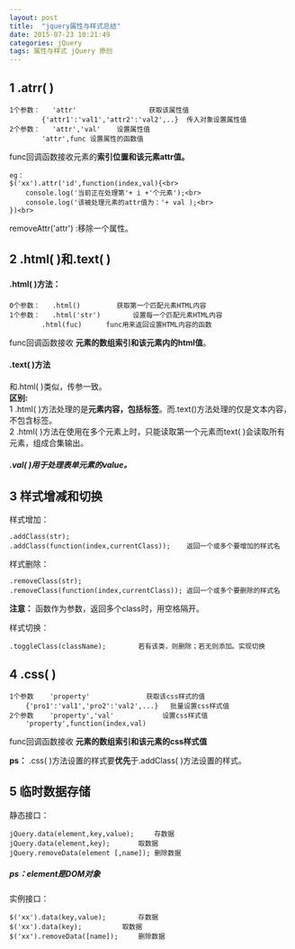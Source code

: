 ```yaml
---
layout: post
title:  "jquery属性与样式总结"
date: 2015-07-23 10:21:49
categories: jQuery
tags: 属性与样式 jQuery 原创
---
```


## 1 .atrr( ) ##
	1个参数：	'attr'					获取该属性值
			{'attr1':'val1','attr2':'val2',..}	传入对象设置属性值
	2个参数：	'attr','val'	设置属性值
			'attr',func	设置属性的函数值

func回调函数接收元素的**索引位置和该元素attr值。**<br/>
	
	eg：
	$('xx').attr('id',function(index,val){<br>
		console.log('当前正在处理第'+ i +'个元素');<br>
		console.log('该被处理元素的attr值为：'+ val );<br>
	})<br>

removeAttr('attr')	:移除一个属性。

## 2 .html( )和.text( ) ##
#### .html( )方法： ####
	0个参数：	.html()			获取第一个匹配元素HTML内容
	1个参数：	.html('str')		设置每一个匹配元素HTML内容
			.html(fuc)		func用来返回设置HTML内容的函数

func回调函数接收 **元素的数组索引和该元素内的html值**。<br/>

#### .text( )方法 ####
和.html( )类似，传参一致。<br>
**区别:**<br>
	1 .html( )方法处理的是**元素内容，包括标签**。而.text()方法处理的仅是文本内容，不包含标签。<br>
	2 .html( )方法在使用在多个元素上时，只能读取第一个元素而text( )会读取所有元素，组成合集输出。

##### .val( )用于处理表单元素的value。 #####

## 3 样式增减和切换 ##
样式增加：<br>

	.addClass(str);
	.addClass(function(index,currentClass));	返回一个或多个要增加的样式名

样式删除：

	.removeClass(str);
	.removeClass(function(index,currentClass));	返回一个或多个要删除的样式名


**注意：** 函数作为参数，返回多个class时，用空格隔开。<br>

样式切换：

	.toggleClass(className);		若有该类，则删除；若无则添加。实现切换

## 4 .css( ) ##
	1个参数	'property'				获取该css样式的值
		{'pro1':'val1','pro2':'val2',...}	批量设置css样式值
	2个参数	'property','val'			设置css样式值
		'property',function(index,val)


func回调函数接收 **元素的数组索引和该元素的css样式值**<br/>

**ps：** .css( )方法设置的样式要**优先**于.addClass( )方法设置的样式。

## 5 临时数据存储 ##
静态接口：<br>

	jQuery.data(element,key,value);		存数据
	jQuery.data(element,key);		取数据
	jQuery.removeData(element [,name]);	删除数据

##### ps：element是DOM对象<br> #####

实例接口：

	$('xx').data(key,value);		存数据
	$('xx').data(key);			取数据
	$('xx').removeData([name]);		删除数据
